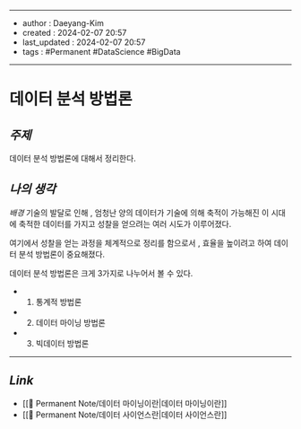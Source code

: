 
---
- author : Daeyang-Kim
- created : 2024-02-07 20:57
- last_updated : 2024-02-07 20:57
- tags : #Permanent #DataScience #BigData
---

# 데이터 분석 방법론

## *주제*

데이터 분석 방법론에 대해서 정리한다.

## *나의 생각*

_배경_
기술의 발달로 인해 , 엄청난 양의 데이터가 기술에 의해 축적이 가능해진 이 시대에 축적한 데이터를 가지고 성찰을 얻으려는 여러 시도가 이루어졌다.

여기에서 성찰을 얻는 과정을 체계적으로 정리를 함으로서 , 효율을 높이려고 하여 데이터 분석 방법론이 중요해졌다.

데이터 분석 방법론은 크게 3가지로 나누어서 볼 수 있다.
- 1. 통계적 방법론
- 2. 데이터 마이닝 방법론
- 3. 빅데이터 방법론

---

## *Link*

- [[💎 Permanent Note/데이터 마이닝이란|데이터 마이닝이란]]
- [[💎 Permanent Note/데이터 사이언스란|데이터 사이언스란]]